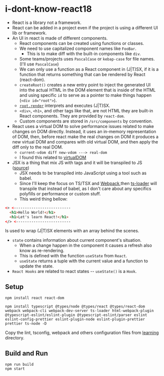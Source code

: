 # i-dont-know-react18

* React is a library not a framework.
* React can be added in a project even if the project is using a different UI lib or framework.
* An UI in react is made of different components.
  * React components can be created using functions or classes.
  * We need to use capitalized component names like `FooBar`.
    * This is to make diff with the built-in components like `div`.
  * Some teams/projects uses `PascalCase` or `kebap-case` for file names. (I'll use `PascalCase`)
  * We can only use a function as a React component in (J|T)SX, if it is a function that returns something that can be rendered by React (react-dom).
  * `createRoot()` creates a new entry point to inject the generated UI into the actual HTML in the DOM element that is inside of the HTML and using specific `id` to serve as a pointer to make things happen (`<div id="root">`).
  * [`root.render`](https://github.com/martelinho-de-ouro/i-dont-know-react18/blob/main/learning/src/index.tsx#L17) interprets and executes (J|T)SX.
  * `<div>`, `<h1>`, and other tags like that, are not HTML they are built-in React components. They are provided by `react-dom`.
  * Custom components are stored in `/src/components` by convention.
* React uses a virtual DOM to solve performance issues related to make changes on DOM directly. Instead, it uses an in-memory representation of DOM, then, before react make the real changes on DOM it produces a new virtual DOM and compares with old virtual DOM, and then apply the diff only to the real DOM.
  * `current-vdom diff new-vdom ---> real-dom`
  * I found this related to [virtualDOM](https://indepth.dev/posts/1501/exploring-how-virtual-dom-is-implemented-in-react)
* JSX is a thing that mix JS with tags and it will be transpiled to JS ([source](https://facebook.github.io/jsx/))
  * JSX needs to be transpiled into JavaScript using a tool such as babel.
  * Since I'll keep the focus on TS/TSX and [Webpack](https://github.com/martelinho-de-ouro/i-dont-know-webpack5),then [ts-loader](https://github.com/TypeStrong/ts-loader) will transpile that instead of babel, as I don't care about any specifics polyfills or performance or custom stuff.
  * This weird thing bellow:

```html
<> <--------------------------
  <h1>Hello World!</h1>
  <h1>Let's learn React!</h1>
</> <-------------------------
```

Is used to wrap (J|T)SX elements with an array behind the scenes.


* `state` contains information about current component's situation.
  * When a change happen in the component it causes a refresh also know as re-rendering.
  * This is defined with the function `useState` from `React`.
  * `useState` returns a tuple with the current value and a function to update the state.
* `React Hooks` are related to react states -- `useState()` is a `Hook`.

## Setup

```console
npm install react react-dom
```

```console
npm install typescript @types/node @types/react @types/react-dom webpack webpack-cli webpack-dev-server ts-loader html-webpack-plugin @typescript-eslint/eslint-plugin @typescript-eslint/parser eslint eslint-config-prettier eslint-plugin-node eslint-plugin-prettier prettier ts-node -D
```

Copy the lint, tsconfig, webpack and others configuration files from [learning](./learning) directory.

## Build and Run

```console
npm run build
npm start
```
